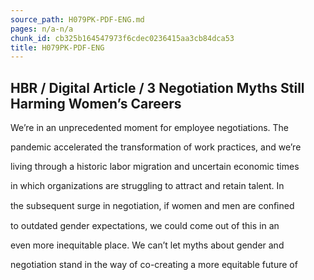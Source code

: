 ```yaml
---
source_path: H079PK-PDF-ENG.md
pages: n/a-n/a
chunk_id: cb325b164547973f6cdec0236415aa3cb84dca53
title: H079PK-PDF-ENG
---
```

## HBR / Digital Article / 3 Negotiation Myths Still Harming Women’s Careers

We’re in an unprecedented moment for employee negotiations. The

pandemic accelerated the transformation of work practices, and we’re

living through a historic labor migration and uncertain economic times

in which organizations are struggling to attract and retain talent. In

the subsequent surge in negotiation, if women and men are conﬁned

to outdated gender expectations, we could come out of this in an

even more inequitable place. We can’t let myths about gender and

negotiation stand in the way of co-creating a more equitable future of
